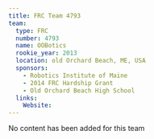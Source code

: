 ```yaml
---
title: FRC Team 4793
team:
  type: FRC
  number: 4793
  name: OOBotics
  rookie_year: 2013
  location: old Orchard Beach, ME, USA
  sponsors:
    - Robotics Institute of Maine
    - 2014 FRC Hardship Grant
    - Old Orchard Beach High School
  links:
    Website: 
---
```

No content has been added for this team